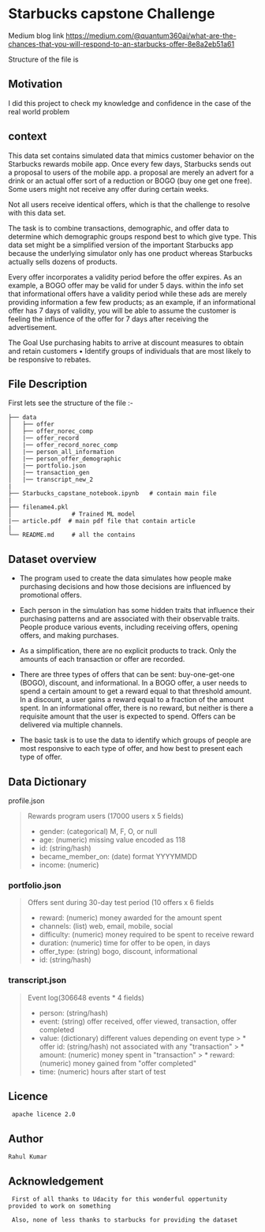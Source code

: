 # Starbucks capstone Challenge 

Medium blog link https://medium.com/@quantum360ai/what-are-the-chances-that-you-will-respond-to-an-starbucks-offer-8e8a2eb51a61

Structure of the file is 
## Motivation 

I did this project to check my knowledge and confidence in the case of the real world problem 

## context
This data set contains simulated data that mimics customer behavior on the Starbucks rewards mobile app. Once every few days, Starbucks sends out a proposal to users of the mobile app. a proposal are merely an advert for a drink or an actual offer sort of a reduction or BOGO (buy one get one free). Some users might not receive any offer during certain weeks.

Not all users receive identical offers, which is that the challenge to resolve with this data set.

The task is to combine transactions, demographic, and offer data to determine which demographic groups respond best to which give type. This data set might be a simplified version of the important Starbucks app because the underlying simulator only has one product whereas Starbucks actually sells dozens of products.

Every offer incorporates a validity period before the offer expires. As an example, a BOGO offer may be valid for under 5 days. within the info set that informational offers have a validity period while these ads are merely providing information a few few products; as an example, if an informational offer has 7 days of validity, you will be able to assume the customer is feeling the influence of the offer for 7 days after receiving the advertisement.

The Goal
 Use purchasing habits to arrive at discount measures to
 obtain and retain customers
• Identify groups of individuals that are most likely to be
 responsive to rebates.



## File Description 

First lets see the structure of the file :-

    ├── data                   
    │   ├── offer
    │   ├── offer_norec_comp
    │   |── offer_record
    │   |── offer_record_norec_comp    
    │   |── person_all_information
    │   |── person_offer_demographic
    │   |── portfolio.json
    │   |── transaction_gen
    │   |── transcript_new_2   
    | 
    ├── Starbucks_capstane_notebook.ipynb   # contain main file 
    |
    ├── filename4.pkl  
    │                 # Trained ML model  
    |── article.pdf  # main pdf file that contain article
    |                                      
    └── README.md     # all the contains 

<a name ="run"></a>

## Dataset overview
* The program used to create the data simulates how people make purchasing decisions and how those decisions are influenced by promotional offers.

* Each person in the simulation has some hidden traits that influence their purchasing patterns and are associated with their observable traits. People produce various events, including receiving offers, opening offers, and making purchases.

* As a simplification, there are no explicit products to track. Only the amounts of each transaction or offer are recorded.

* There are three types of offers that can be sent: buy-one-get-one (BOGO), discount, and informational. In a BOGO offer, a user needs to spend a certain amount to get a reward equal to that threshold amount. In a discount, a user gains a reward equal to a fraction of the amount spent. In an informational offer, there is no reward, but neither is there a requisite amount that the user is expected to spend. Offers can be delivered via multiple channels.
    
* The basic task is to use the data to identify which groups of people are most responsive to each type of offer, and how best to present each type of offer.


## Data Dictionary

profile.json
> Rewards program users (17000 users x 5 fields)
 > * gender: (categorical) M, F, O, or null
 > * age: (numeric) missing value encoded as 118
 > * id: (string/hash)
 > * became_member_on: (date) format YYYYMMDD
 > * income: (numeric)
 

### portfolio.json
> Offers sent during 30-day test period (10 offers x 6 fields
 > * reward: (numeric) money awarded for the amount spent
 > * channels: (list) web, email, mobile, social
 > * difficulty: (numeric) money required to be spent to receive reward
 > * duration: (numeric) time for offer to be open, in days
 > * offer_type: (string) bogo, discount, informational
 > * id: (string/hash)

 ### transcript.json
 > Event log(306648 events * 4 fields)
  > * person: (string/hash)
  > * event: (string) offer received, offer viewed, transaction, offer completed
  > * value: (dictionary) different values depending on event type
     > * offer id: (string/hash) not associated with any "transaction"
     > * amount: (numeric) money spent in "transaction"
     > * reward: (numeric) money gained from "offer completed"
  > * time: (numeric) hours after start of test


  ## Licence 
     apache licence 2.0
  ## Author 
    Rahul Kumar
  
  ## Acknowledgement 
     First of all thanks to Udacity for this wonderful oppertunity provided to work on something  

     Also, none of less thanks to starbucks for providing the dataset

